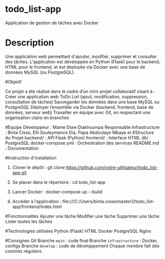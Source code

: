 # todo_list-app
Application de gestion de tâches avec Docker
# Description
Une application web permettant d'ajouter, modifier, supprimer et consulter des tâches. 
L'application est développée en Python (Flask) pour le backend, HTML pour le frontend, 
et est déployée via Docker avec une base de données MySQL (ou PostgreSQL).

#Objetif

Ce projet a été réalisé dans le cadre d’un mini-projet collaboratif visant à :
Créer une application web ToDo List (ajout, modification, suppression, consultation de tâches)
Sauvegarder les données dans une base MySQL ou PostgreSQL
Déployer l’ensemble via Docker (backend, frontend, base de données, serveur web)
Travailler en équipe avec Git, en respectant une organisation claire en branches

#Equipe
Développeur : Mame Diaw Diakhoumpa
Responsable Infrastructure : Binta Cisse, Elh Souleymance Dia, Papa Abdoulaye Mbaye et
#Structure du Projet
backend/ : API Flask (Python)
frontend/ : Interface HTML
db/ : PostgreSQL
docker-compose.yml : Orchestration des services
README.md : Documentation

#Instruction d'installation
1. Cloner le dépôt :
   git clone https://github.com/votre-utilisateur/todo_list-app.git

2. Se placer dans le répertoire :
   cd todo_list-app

3. Lancer Docker :
   docker-compose up --build

4. Accéder à l’application :
   file:///C:/Users/binta.cisse/master2/todo_list-app/frontend/index.html

#Fonctionnalités
Ajouter une tâche
Modifier une tâche
Supprimer une tâche
Lister toutes les tâches

#Technologies utilisées
Python (Flask)
HTML 
Docker
PostgreSQL
Nginx 

#Consignes Git
Branche `main` : code final
Branche `infrastructure` : Docker, configs
Branche `develop` : code de développement
Chaque membre fait des commits réguliers.
